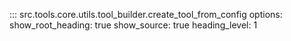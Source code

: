 ::: src.tools.core.utils.tool_builder.create_tool_from_config
    options:
        show_root_heading: true
        show_source: true
        heading_level: 1